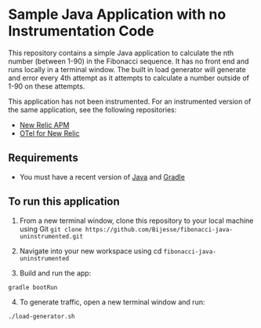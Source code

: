 # Sample Java Application with no Instrumentation Code
This repository contains a simple Java application to calculate the nth number (between 1-90) in the Fibonacci sequence. It has no front end and runs locally in a terminal window. The built in load generator will generate and error every 4th attempt as it attempts to calculate a number outside of 1-90 on these attempts.


This application has not been instrumented. For an instrumented version of the same application, see the following repositories:

* [New Relic APM](https://github.com/Bijesse/fibonacci-java-apm)
* [OTel for New Relic](https://github.com/Bijesse/fibonacci-java-otel) 

## Requirements
* You must have a recent version of [Java](https://www.java.com/en/download/) and [Gradle](https://gradle.org/install/)  

## To run this application

1. From a new terminal window, clone this repository to your local machine using Git `git clone https://github.com/Bijesse/fibonacci-java-uninstrumented.git`

2. Navigate into your new workspace using cd `fibonacci-java-uninstrumented`

3. Build and run the app:
```shell
gradle bootRun
```
4. To generate traffic, open a new terminal window and run:
```shell
./load-generator.sh
```
